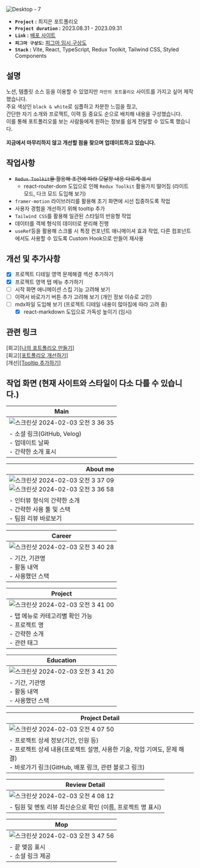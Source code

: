 ![Desktop - 7](https://github.com/jieun419/jieun_portfolio/assets/109754988/0d619991-4690-4994-9c8e-95c120205720)

- **`Project` :** 최지은 포트폴리오
- **`Project duration` :** 2023.08.31 - 2023.09.31
- **`Link` :** [배포 사이트](https://jieun-portfolio.vercel.app/)
- **`피그마 구상도`:** [피그마 임시 구상도](https://www.figma.com/proto/yYqRCEUVsz7MqOj5LmHEkH/%ED%8F%AC%ED%8A%B8%ED%8F%B4%EB%A6%AC%EC%98%A4?type=design&node-id=137-1569&t=wrYIENswdY00Shik-1&scaling=min-zoom&page-id=0%3A1&starting-point-node-id=126%3A386&show-proto-sidebar=1&mode=design)
- **`Stack` :** Vite, React, TypeScript, Redux Toolkit, Tailwind CSS, Styled Components

## 설명
노션, 템플릿 소스 등을 이용할 수 있었지만 `저만의 포트폴리오` 사이트를 가지고 싶어 제작했습니다.<br>
주요 색상인 `black & white`로 심플하고 차분한 느낌을 줬고,<br>
간단한 자기 소개와 프로젝트, 이력 등 중요도 순으로 배치해 내용을 구성했습니다.<br>
이를 통해 포트폴리오를 보는 사람들에게 원하는 정보를 쉽게 전달할 수 있도록 했습니다.<br><br>
**지금에서 마무리하지 않고 개선할 점을 찾으며 업데이트하고 있습니다.**

## 작업사항
- ~~`Redux Toolkit`을 활용해 조건에 따라 모달창 내용 다르게 표시~~
  - react-router-dom 도입으로 인해 `Redux Toolkit` 활용가치 떨어짐 (라이트 모드, 다크 모드 도입해 보기)
- `framer-motion` 라이브러리를 활용해 초기 화면에 시선 집중하도록 작업
- 사용자 경험을 개선하기 위해 tooltip 추가
- `Tailwind CSS`를 활용해 일관된 스타일의 반응형 작업
- 데이터를 객체 형식의 데이터로 분리해 진행
- `useRef`등을 활용해 스크롤 시 특정 컨포넌트 애니메이셔 효과 작업, 다른 컴포넌트에서도 사용할 수 있도록 Custom Hook으로 만들어 재사용

## 개선 및 추가사항
- [x] 프로젝트 디테일 영역 문제해결 섹션 추가하기
- [x] 프로젝트 영역 탭 메뉴 추가하기
- [ ] 시작 화면 애니메이션 스킵 기능 고려해 보기
- [ ] 이력서 바로가기 버튼 추가 고려해 보기 (개인 정보 이슈로 고민)
- [ ] mdx파일 도입해 보기 (프로젝트 디테일 내용이 많아짐에 따라 고려 중)
  - [x] react-markdown 도입으로 가독성 높이기 (임시)
  
## 관련 링크
[회고][[나의 포트폴리오 만들기]](https://velog.io/@crg1050/나의-포트폴리오-만들기)<br>
[회고][[포트폴리오 개선하기]](https://velog.io/@crg1050/포트폴리오-개선하기)<br>
[개선][[Tooltip 추가하기]](https://velog.io/@crg1050/포트폴리오-Tooltip-추가하기)<br>

## 작업 화면 (현재 사이트와 스타일이 다소 다를 수 있습니다.)
|Main|
|------|
|![스크린샷 2024-02-03 오전 3 36 35](https://github.com/jieun419/jieun_portfolio/assets/109754988/82ccfef0-67dd-4fac-96e8-82bccd772f37)|
|- 소셜 링크(GitHub, Velog)<br>- 업데이트 날짜<br>- 간략한 소개 표시|

|About me|
|------|
|![스크린샷 2024-02-03 오전 3 37 09](https://github.com/jieun419/jieun_portfolio/assets/109754988/af20b63e-2984-49a9-ab1c-ddd41d619428)![스크린샷 2024-02-03 오전 3 36 58](https://github.com/jieun419/jieun_portfolio/assets/109754988/9027ea56-8c26-47fa-ac17-97edd3831c45)|
|- 인터뷰 형식의 간략한 소개<br>- 간략한 사용 툴 및 스택<br>- 팀원 리뷰 바로보기|

|Career|
|------|
|![스크린샷 2024-02-03 오전 3 40 28](https://github.com/jieun419/jieun_portfolio/assets/109754988/55c8f402-ed34-451e-af89-42b996a56b2e)|
|- 기간, 기관명<br>- 활동 내역<br> - 사용했던 스택|

|Project|
|------|
|![스크린샷 2024-02-03 오전 3 41 00](https://github.com/jieun419/jieun_portfolio/assets/109754988/79d15ca3-e536-4d9f-a0ba-4a317118728c)|
|- 탭 메뉴로 카테고리별 확인 가능<br>- 프로젝트 명<br>- 간략한 소개<br>- 관련 태그|

|Education|
|------|
|![스크린샷 2024-02-03 오전 3 41 20](https://github.com/jieun419/jieun_portfolio/assets/109754988/af2e2920-7b42-4596-8781-7b747dc80c62)|
|- 기간, 기관명<br>- 활동 내역<br> - 사용했던 스택|

|Project Detail|
|------|
|![스크린샷 2024-02-03 오전 4 07 50](https://github.com/jieun419/jieun_portfolio/assets/109754988/c30f948f-0529-4c46-b35e-b22bdaf9717c)|
|- 프로젝트 상세 정보(기간, 인원 등)<br>- 프로젝트 상세 내용(프로젝트 설명, 사용한 기술, 작업 기여도, 문제 해결)<br>- 바로가기 링크(GitHub, 배포 링크, 관련 블로그 링크)|


|Review Detail|
|------|
|![스크린샷 2024-02-03 오전 4 08 12](https://github.com/jieun419/jieun_portfolio/assets/109754988/2a955cbb-fe59-44b0-8cb4-90db908ec414)|
|- 팀원 및 멘토 리뷰 최신순으로 확인 (이름, 프로젝트 명 표시)|

|Mop|
|------|
|![스크린샷 2024-02-03 오전 3 47 56](https://github.com/jieun419/jieun_portfolio/assets/109754988/13704555-310d-4809-95dc-53fea18056d3)|
|- 끝 맺음 표시<br>- 소셜 링크 제공|


